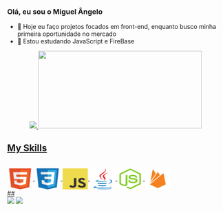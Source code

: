 ### Olá, eu sou o Miguel Ângelo

- 🔭 Hoje eu faço projetos focados em front-end, enquanto busco minha primeira oportunidade no mercado
- 🌱 Estou estudando JavaScript e FireBase

<div  align="center">  
  <a href="https://github.com/miguelAngeloSantana"> 
    
  <img height="180em" src="https://github-readme-stats.vercel.app/api?username=miguelAngeloSantana&show_icons=true&theme=algolia&include_all_commits=true&count_private=true"/>   
  <img height="180px" width="380em" src="https://github-readme-stats.vercel.app/api/top-langs/?username=miguelAngeloSantana&layout=compact&theme=tokyonight"/>
    
</div>
  
  <h2 align="left">My Skills</h2>
<div style="display: inline_block"><br>
  <img align="center" alt="Miguel-HTML" height="50" width="60" src="https://github.com/devicons/devicon/blob/master/icons/html5/html5-original.svg">
  <img align="center" alt="Miguel-CSS" height="50" width="60" src="https://github.com/devicons/devicon/blob/master/icons/css3/css3-original.svg">
  <img align="center" alt="Miguel-JS" height="50" width="60" src="https://github.com/devicons/devicon/blob/master/icons/javascript/javascript-original.svg">
  <img align="center" alt="Miguel-JAVA" height="50" width="60" src="https://github.com/devicons/devicon/blob/master/icons/java/java-original.svg">
  <img align="center" alt="Miguel-NODE" height="50" width="60" src="https://github.com/devicons/devicon/blob/master/icons/nodejs/nodejs-original.svg">
  <img align="center" alt="Miguel-FIREBASE" height="50" width="60" src="https://github.com/devicons/devicon/blob/master/icons/firebase/firebase-plain.svg">
</div> 
##
  
<div>
  <a href="mgdroid2003@gmail.com" target="_blank"><img src="https://img.shields.io/badge/Gmail-D14836?style=for-the-badge&logo=gmail&logoColor=white"></a>
  <a href="https://www.linkedin.com/in/miguel-%C3%A2ngelo-6a996a1a7/" target="_blank"><img src="https://img.shields.io/badge/LinkedIn-0077B5?style=for-the-badge&logo=linkedin&logoColor=white"></a>
</div>
